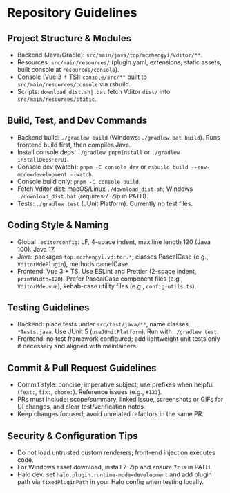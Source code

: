 # Repository Guidelines

## Project Structure & Modules
- Backend (Java/Gradle): `src/main/java/top/mczhengyi/vditor/**`.
- Resources: `src/main/resources/` (plugin.yaml, extensions, static assets, built console at `resources/console`).
- Console (Vue 3 + TS): `console/src/**` built to `src/main/resources/console` via rsbuild.
- Scripts: `download_dist.sh|.bat` fetch Vditor `dist/` into `src/main/resources/static`.

## Build, Test, and Dev Commands
- Backend build: `./gradlew build` (Windows: `./gradlew.bat build`). Runs frontend build first, then compiles Java.
- Install console deps: `./gradlew pnpmInstall` or `./gradlew installDepsForUI`.
- Console dev (watch): `pnpm -C console dev` or `rsbuild build --env-mode=development --watch`.
- Console build only: `pnpm -C console build`.
- Fetch Vditor dist: macOS/Linux `./download_dist.sh`; Windows `./download_dist.bat` (requires 7-Zip in PATH).
- Tests: `./gradlew test` (JUnit Platform). Currently no test files.

## Coding Style & Naming
- Global `.editorconfig`: LF, 4-space indent, max line length 120 (Java 100). Java 17.
- Java: packages `top.mczhengyi.vditor.*`; classes PascalCase (e.g., `VditorMdePlugin`), methods camelCase.
- Frontend: Vue 3 + TS. Use ESLint and Prettier (2-space indent, `printWidth=120`). Prefer PascalCase component files (e.g., `VditorMde.vue`), kebab-case utility files (e.g., `config-utils.ts`).

## Testing Guidelines
- Backend: place tests under `src/test/java/**`, name classes `*Tests.java`. Use JUnit 5 (`useJUnitPlatform`). Run with `./gradlew test`.
- Frontend: no test framework configured; add lightweight unit tests only if necessary and aligned with maintainers.

## Commit & Pull Request Guidelines
- Commit style: concise, imperative subject; use prefixes when helpful (`feat:`, `fix:`, `chore:`). Reference issues (e.g., `#123`).
- PRs must include: scope/summary, linked issue, screenshots or GIFs for UI changes, and clear test/verification notes.
- Keep changes focused; avoid unrelated refactors in the same PR.

## Security & Configuration Tips
- Do not load untrusted custom renderers; front-end injection executes code.
- For Windows asset download, install 7-Zip and ensure `7z` is in PATH.
- Halo dev: set `halo.plugin.runtime-mode=development` and add plugin path via `fixedPluginPath` in your Halo config when testing locally.

